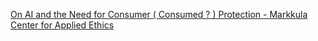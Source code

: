 [On AI and the Need for Consumer ( Consumed ? ) Protection - Markkula Center for Applied Ethics](https://qi.tc/qi/112386)